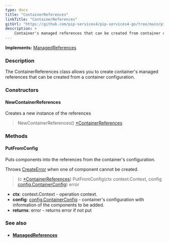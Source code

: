 ```yaml
---
type: docs
title: "ContainerReferences"
linkTitle: "ContainerReferences"
gitUrl: "https://github.com/pip-services4/pip-services4-go/tree/main/pip-services4-container-go"
description: >
    Container's managed references that can be created from container configuration.
---
```


**Implements:** [ManagedReferences](../managed_references)

### Description

The ContainerReferences class allows you to create container's managed references that can be created from a container configuration.

### Constructors

#### NewContainerReferences
Creates a new instance of the references

> NewContainerReferences() [*ContainerReferences]()

### Methods

#### PutFromConfig
Puts components into the references from the container's configuration.

Throws [CreateError](../../../components/build/create_error) when one of component cannot be created.

> (c [*ContainerReferences]()) PutFromConfig(ctx context.Context, config [config.ContainerConfig](../../config/container_config)) error
- **ctx**: context.Context - operation context.
- **config**: [config.ContainerConfig](../../config/container_config) - container's configuration with information of the components to be added.
- **returns**: error - returns error if not put


### See also
- #### [ManagedReferences](../managed_references)

